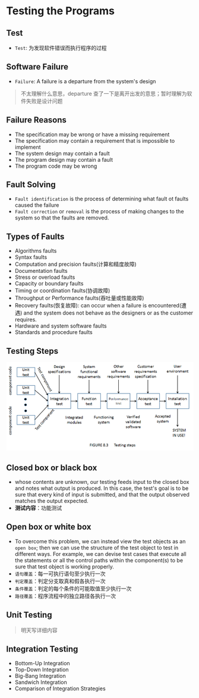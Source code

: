 # Testing the Programs

## Test
- `Test`: 为发现软件错误而执行程序的过程

## Software Failure
- `Failure`: A failure is a departure from the system's design
> 不太理解什么意思，departure 查了一下是离开出发的意思；暂时理解为软件失败是设计问题

## Failure Reasons
- The specification may be wrong or have a missing requirement
- The specification may contain a requirement that is impossible to implement
- The system design may contain a fault
- The program design may contain a fault
- The program code may be wrong

## Fault Solving
- `Fault identification` is the process of determining what fault ot faults caused
the failure
- `Fault correction` or `removal` is the process of making changes to the system so
that the faults are removed.

## Types of Faults
- Algorithms faults
- Syntax faults
- Computation and precision faults(计算和精度故障)
- Documentation faults
- Stress or overload faults
- Capacity or boundary faults
- Timing or coordination faults(协调故障)
- Throughput or Performance faults(吞吐量或性能故障)
- Recovery faults(恢复故障): can occur when a failure is encountered(遭遇) and the
system does not behave as the designers or as the customer requires.
- Hardware and system software faults
- Standards and procedure faults

## Testing Steps
![Testing Steps](images/TestingSteps.png)<br>

## Closed box or black box
- whose contents are unknown, our testing feeds input to the closed box and notes
what output is produced. In this case, the test's goal is to be sure that every
kind of input is submitted, and that the output observed matches the output expected.
- **测试内容**：功能测试

## Open box or white box
- To overcome this problem, we can instead view the test objects as an `open box`;
then we can use the structure of the test object to test in different ways. For
example, we can devise test cases that execute all the statements or all the control
paths within the component(s) to be sure that test object is working properly.
- `语句覆盖`：每一可执行语句至少执行一次
- `判定覆盖`：判定分支取真和假各执行一次
- `条件覆盖`：判定的每个条件的可能取值至少执行一次
- `路径覆盖`：程序流程中的独立路径各执行一次

## Unit Testing
> 明天写详细内容

## Integration Testing
- Bottom-Up Integration
- Top-Down Integration
- Big-Bang Integration
- Sandwich Integration
- Comparison of Integration Strategies
